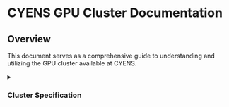 <h1>CYENS GPU Cluster Documentation</h1>

<h2>Overview</h2>

This document serves as a comprehensive guide to understanding and utilizing the GPU cluster available at CYENS. 

<details>
    <summary>
<h3>Cluster Specification</h3>        
    </summary>
<details>
  <summary>
<h4>Hardware Configuration</h4>
  </summary>

* **Head Node**
  * **Chassis:** GIGABYTE R182-Z90-00
  * **Motherboard:** GIGABYTE MZ92-FS0-00
  * **CPU:** 2x AMD EPYC 7313, 16C/32T
  * **RAM:** 16x 32GB Samsung M393A4K40EB3-CWE - total 512GB
  * **Storage:** 2x 1.92TB Intel SSDSC2KB019T8 (/trinity/home - 400G)
* **Compute Nodes**
  * **Number of Compute Nodes:** 8 
  * **Nodelist:** ```gpu[01-08]```
  * **Chassis:** Supermicro AS -4124GS-TNR
  * **Motherboard:** Supermicro H12DSG-O-CPU
  * **CPU:** 2x AMD EPYC 7313, 16C/32T 
  * **GPU:** 8x NVIDIA A5000, 24GB, 8192 CUDA cores, 256 Tensor Cores, 27.8 TFLOPS FP32 
  * **RAM:** 16x 32GB SK Hynix HMAA4GR7AJR8N-XN - total 512GB
  * **Storage:** 1x 1TB Samsung SSD 980
* **Storage Nodes:**
  * **Number of Storage Nodes:** 2 
  * **Chassis:** Supermicro Super Server
  * **Motherboard:** Supermicro H12SSL-i 
  * **CPU:** 1x  AMD EPYC 7302P, 16C/32T 
  * **RAM:** 8x 16GB Samsung M393A2K40DB3-CWE - total 256GB 
  * **Storage:**
    * 2x 240GB Intel SSDSC2KB240G7 
    * 24x 7.68TB Samsung MZILT7T6HALA/007 (/lustreFS - 305TB)
</details>

<details>
<summary>
<h4>Operating System and Software Environment</h4>
</summary>

* **Operating System:** <a href=https://rockylinux.org/>Rocky Linux 8.5 (Green Obsidian)</a>
* **Linux kernel version:** 4.18.0-348.23.1.el8_5.x86_64
* **Resource Management System:** <a href=https://slurm.schedmd.com/documentation.html>Slurm</a>
* **Environment Module System:** <a href=https://lmod.readthedocs.io/en/latest/>Lmod</a>
</details>

</details>

